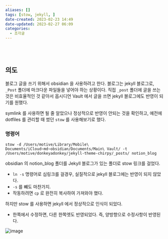 ```yaml
---
aliases: []
tags: [stow, jekyll, ]
date-created: 2023-02-23 14:49
date-updated: 2023-02-27 06:09
categories:
  - 조각글
---
```

<br><br>
## 의도

블로그 글을 쓰기 위해서 obsidian 을 사용하려고 한다. 블로그는 jekyll 블로그로, `_Post` 폴더에 마크다운 파일들을 넣어야 하는 상황이다. 직접 `_post` 폴더에 글을 쓰는 것은 비효율적인 것 같아서 옵시디언 Vault 에서 글을 쓰면 jekyll 블로그에도 반영이 되기를 원했다.

symlink 를 사용하면 될 줄 알았으나 정상적으로 반영이 안되는 것을 확인하고,  예전에 dotfiles 를 관리할 때 썼던 `stow` 를 사용해보기로 했다.

### 명령어

```shell
stow -d /Users/motive/Library/Mobile\ Documents/iCloud~md~obsidian/Documents/Main\ Vault/ -t  /Users/motive/donkeyadonkey/jekyll-theme-chirpy/_posts/ notion_blog
```

obsidian 의 notion_blog 폴더를 Jekyll 블로그가 있는 폴더로 stow 링크를 걸었다.

- `ln -s` 명령어로 심링크를 걸경우, 실질적으로 jekyll 블로그에는 반영이 되지 않았다.
- `-s` 를 뺴도 마찬가지.
- 작동하려면 `cp` 로 완전히 복사하여 가져와야 했다.

하지만 stow 를 사용하면 jekyll 에서 정상적으로 인식이 되었다.

- 한쪽에서 수정하면, 다른 한쪽엣도 반영되었다. 즉, 양방향으로 수정사항이 반영된다.

![image](https://s3.ap-northeast-2.amazonaws.com/donkeyadonkey-assets/img/aa9d751a74b0121c27b174515cec616d.png)
